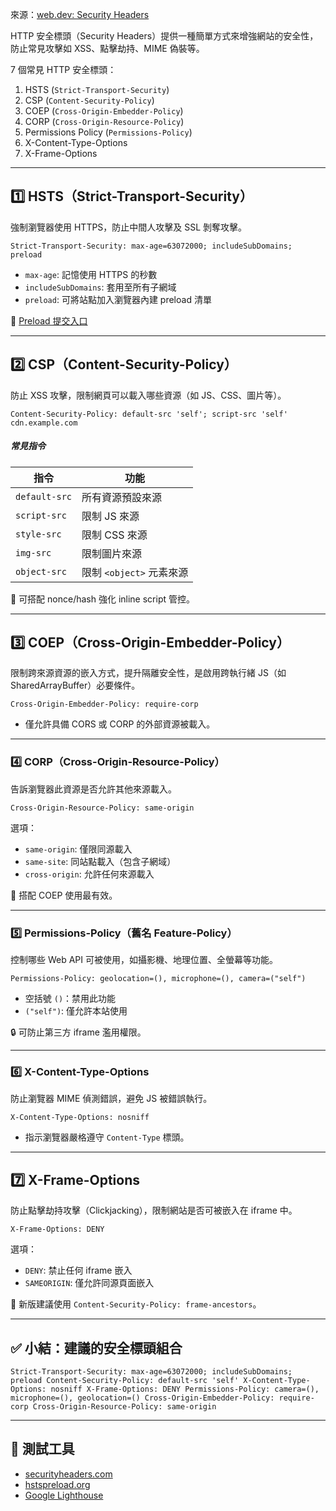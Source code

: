 來源：[web.dev: Security Headers](https://web.dev/articles/security-headers)

HTTP 安全標頭（Security Headers）提供一種簡單方式來增強網站的安全性，防止常見攻擊如 XSS、點擊劫持、MIME 偽裝等。

 7 個常見 HTTP 安全標頭：
1. HSTS (`Strict-Transport-Security`)
2. CSP (`Content-Security-Policy`)
3. COEP (`Cross-Origin-Embedder-Policy`)
4. CORP (`Cross-Origin-Resource-Policy`)
5. Permissions Policy (`Permissions-Policy`)
6. X-Content-Type-Options
7. X-Frame-Options

---

## 1️⃣ HSTS（Strict-Transport-Security）

強制瀏覽器使用 HTTPS，防止中間人攻擊及 SSL 剝奪攻擊。

```http
Strict-Transport-Security: max-age=63072000; includeSubDomains; preload
```

- `max-age`: 記憶使用 HTTPS 的秒數
- `includeSubDomains`: 套用至所有子網域
- `preload`: 可將站點加入瀏覽器內建 preload 清單

🔗 [Preload 提交入口](https://hstspreload.org/)

---

## 2️⃣ CSP（Content-Security-Policy）

防止 XSS 攻擊，限制網頁可以載入哪些資源（如 JS、CSS、圖片等）。

```http
Content-Security-Policy: default-src 'self'; script-src 'self' cdn.example.com
```

##### 常見指令

| 指令            | 功能                 |
| ------------- | ------------------ |
| `default-src` | 所有資源預設來源           |
| `script-src`  | 限制 JS 來源           |
| `style-src`   | 限制 CSS 來源          |
| `img-src`     | 限制圖片來源             |
| `object-src`  | 限制 `<object>` 元素來源 |

📌 可搭配 nonce/hash 強化 inline script 管控。

---

## 3️⃣ COEP（Cross-Origin-Embedder-Policy）

限制跨來源資源的嵌入方式，提升隔離安全性，是啟用跨執行緒 JS（如 SharedArrayBuffer）必要條件。

```http
Cross-Origin-Embedder-Policy: require-corp
```

- 僅允許具備 CORS 或 CORP 的外部資源被載入。
    

---

### 4️⃣ CORP（Cross-Origin-Resource-Policy）

告訴瀏覽器此資源是否允許其他來源載入。

```http
Cross-Origin-Resource-Policy: same-origin
```

選項：

- `same-origin`: 僅限同源載入
- `same-site`: 同站點載入（包含子網域）
- `cross-origin`: 允許任何來源載入

📌 搭配 COEP 使用最有效。

---

### 5️⃣ Permissions-Policy（舊名 Feature-Policy）

控制哪些 Web API 可被使用，如攝影機、地理位置、全螢幕等功能。

```http
Permissions-Policy: geolocation=(), microphone=(), camera=("self")
```

- 空括號 `()`：禁用此功能
- `("self")`: 僅允許本站使用

🔒 可防止第三方 iframe 濫用權限。

---

### 6️⃣ X-Content-Type-Options

防止瀏覽器 MIME 偵測錯誤，避免 JS 被錯誤執行。

```http
X-Content-Type-Options: nosniff
```

- 指示瀏覽器嚴格遵守 `Content-Type` 標頭。

---

## 7️⃣ X-Frame-Options

防止點擊劫持攻擊（Clickjacking），限制網站是否可被嵌入在 iframe 中。

```http
X-Frame-Options: DENY
```

選項：
- `DENY`: 禁止任何 iframe 嵌入
- `SAMEORIGIN`: 僅允許同源頁面嵌入

📌 新版建議使用 `Content-Security-Policy: frame-ancestors`。

---

## ✅ 小結：建議的安全標頭組合


``` http
Strict-Transport-Security: max-age=63072000; includeSubDomains; preload Content-Security-Policy: default-src 'self' X-Content-Type-Options: nosniff X-Frame-Options: DENY Permissions-Policy: camera=(), microphone=(), geolocation=() Cross-Origin-Embedder-Policy: require-corp Cross-Origin-Resource-Policy: same-origin
```
---

## 🔧 測試工具

- [securityheaders.com](https://securityheaders.com/)
- [hstspreload.org](https://hstspreload.org/)
- [Google Lighthouse](https://developers.google.com/web/tools/lighthouse)
